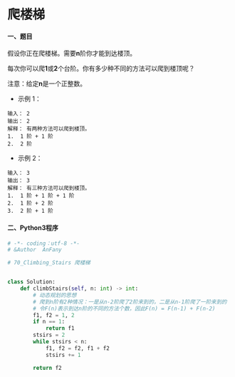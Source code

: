 # 爬楼梯

#### 一、题目

假设你正在爬楼梯。需要**n**阶你才能到达楼顶。

每次你可以爬**1**或**2**个台阶。你有多少种不同的方法可以爬到楼顶呢？

注意：给定**n**是一个正整数。

* 示例 1：
```
输入： 2
输出： 2
解释： 有两种方法可以爬到楼顶。
1.  1 阶 + 1 阶
2.  2 阶
```
* 示例 2：
```
输入： 3
输出： 3
解释： 有三种方法可以爬到楼顶。
1.  1 阶 + 1 阶 + 1 阶
2.  1 阶 + 2 阶
3.  2 阶 + 1 阶
```



#### 二、Python3程序
```python
# -*- coding：utf-8 -*-
# &Author  AnFany

# 70_Climbing_Stairs 爬楼梯


class Solution:
    def climbStairs(self, n: int) -> int:
        # 动态规划的思想
        # 爬到n阶有2种情况：一是从n-2阶爬了2阶来到的，二是从n-1阶爬了一阶来到的
        # 令F(n)表示到达n阶的不同的方法个数，因此F(n) = F(n-1) + F(n-2)
        f1, f2 = 1, 2
        if n == 1:
            return f1
        stsirs = 2
        while stsirs < n:
            f1, f2 = f2, f1 + f2
            stsirs += 1

        return f2
```
